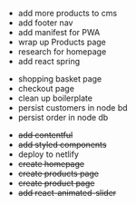 - add more products to cms
- add footer nav
- add manifest for PWA
- wrap up Products page
- research for homepage
- add react spring

* shopping basket page
* checkout page
* clean up boilerplate
* persist customers in node bd
* persist order in node db

- <del>add contentful</del>
- <del>add styled components</del>
- <div>deploy to netlify</div>
- <del>create homepage</del>
- <del>create products page</del>
- <del>create product page</del>
- <del>add react-animated-slider</del>
